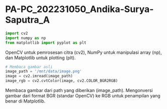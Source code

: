 # PA-PC_202231050_Andika-Surya-Saputra_A
``` python
import cv2
import numpy as np
from matplotlib import pyplot as plt
```
 OpenCV untuk pemrosesan citra (cv2), NumPy untuk manipulasi array (np), dan Matplotlib untuk plotting (plt).
 
``` python
# Membaca gambar asli
image_path = '/mnt/data/image.png'
image = cv2.imread(image_path)
image_rgb = cv2.cvtColor(image, cv2.COLOR_BGR2RGB)
```
Membaca gambar dari path yang diberikan (image_path).
Mengonversi gambar dari format BGR (standar OpenCV) ke RGB untuk penampilan yang benar di Matplotlib.
